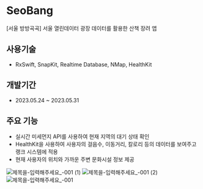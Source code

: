 # SeoBang
[서울 방방곡곡] 서울 열린데이터 광장 데이터를 활용한 산책 장려 앱

## 사용기술
- RxSwift, SnapKit, Realtime Database, NMap, HealthKit

## 개발기간
- 2023.05.24 ~ 2023.05.31

## 주요 기능
- 실시간 미세먼지 API를 사용하여 현재 지역의 대기 상태 확인
- HealthKit을 사용하여 사용자의 걸음수, 이동거리, 칼로리 등의 데이터를 보여주고 랭크 시스템에 적용
- 현재 사용자의 위치와 가까운 주변 문화시설 정보 제공

![제목을-입력해주세요_-001 (1)](https://github.com/MangDic/backup/assets/44960073/d6d91565-a598-4ce6-ac51-838db41d1cff)
![제목을-입력해주세요_-001 (2)](https://github.com/MangDic/backup/assets/44960073/f0b6ecff-19f1-4e85-bb27-82763fee004c)
![제목을-입력해주세요_-001](https://github.com/MangDic/backup/assets/44960073/a3090fba-d2b9-43ec-abfa-7beaddbabbc5)
